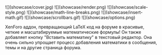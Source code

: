 <gallery>
    ![](showcase/cover.jpg)
    ![](showcase/render.png)
    ![](showcase/scale-style.png)
    ![](showcase/math-line-breaks.png)
    ![](showcase/insert-math.gif)
    ![](showcase/scrollbars.gif)
    ![](showcase/options.png)
</gallery>

XenForo аддон, превращающий LaTeX код на форуме в красивые, четкие и масштабируемые математические формулы!
Он также добавляет кнопку "Вставить математику" в текстовый редактор. Она очень сильно упрощает процесс добавления математики в сообщения, темы и на другие страница форума.